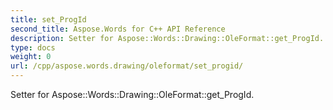 ```yaml
---
title: set_ProgId
second_title: Aspose.Words for C++ API Reference
description: Setter for Aspose::Words::Drawing::OleFormat::get_ProgId. 
type: docs
weight: 0
url: /cpp/aspose.words.drawing/oleformat/set_progid/
---
```


Setter for Aspose::Words::Drawing::OleFormat::get_ProgId. 

